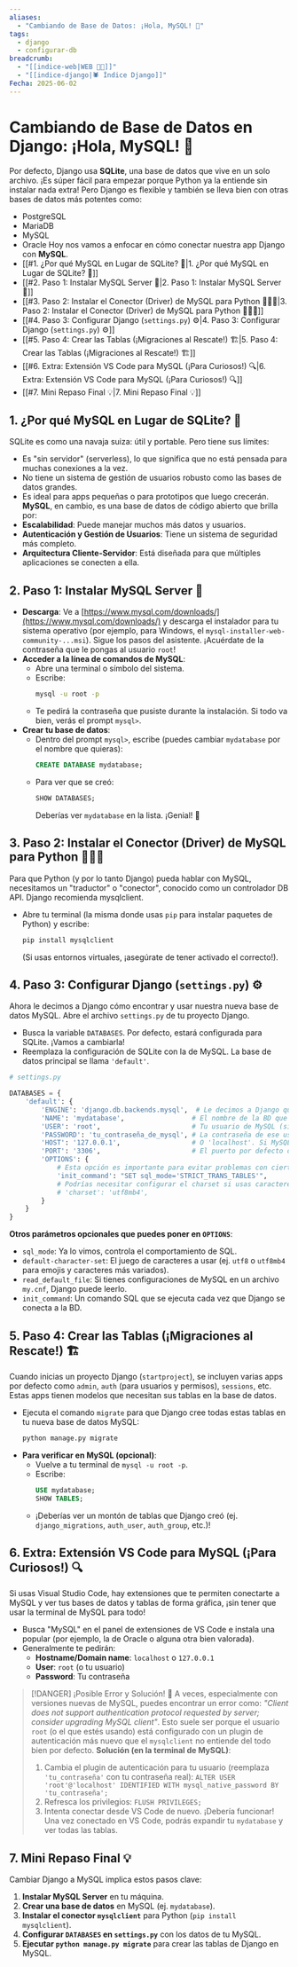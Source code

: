 ```yaml
---
aliases:
  - "Cambiando de Base de Datos: ¡Hola, MySQL! 🐬"
tags:
  - django
  - configurar-db
breadcrumb:
  - "[[indice-web|WEB 🔗📝]]"
  - "[[indice-django|🕷️ Índice Django]]"
Fecha: 2025-06-02
---
```

# Cambiando de Base de Datos en Django: ¡Hola, MySQL! 🐬
Por defecto, Django usa **SQLite**, una base de datos que vive en un solo archivo. ¡Es súper fácil para empezar porque Python ya la entiende sin instalar nada extra! Pero Django es flexible y también se lleva bien con otras bases de datos más potentes como:
- PostgreSQL
- MariaDB
- MySQL
- Oracle
Hoy nos vamos a enfocar en cómo conectar nuestra app Django con **MySQL**.
- [[#1. ¿Por qué MySQL en Lugar de SQLite? 🤔|1. ¿Por qué MySQL en Lugar de SQLite? 🤔]]
- [[#2. Paso 1: Instalar MySQL Server 💾|2. Paso 1: Instalar MySQL Server 💾]]
- [[#3. Paso 2: Instalar el Conector (Driver) de MySQL para Python 🐍🔗🐬|3. Paso 2: Instalar el Conector (Driver) de MySQL para Python 🐍🔗🐬]]
- [[#4. Paso 3: Configurar Django (`settings.py`) ⚙️|4. Paso 3: Configurar Django (`settings.py`) ⚙️]]
- [[#5. Paso 4: Crear las Tablas (¡Migraciones al Rescate!) 🏗️|5. Paso 4: Crear las Tablas (¡Migraciones al Rescate!) 🏗️]]
- [[#6. Extra: Extensión VS Code para MySQL (¡Para Curiosos!) 🔍|6. Extra: Extensión VS Code para MySQL (¡Para Curiosos!) 🔍]]
- [[#7. Mini Repaso Final 💡|7. Mini Repaso Final 💡]]
## 1. ¿Por qué MySQL en Lugar de SQLite? 🤔
SQLite es como una navaja suiza: útil y portable. Pero tiene sus límites:
- Es "sin servidor" (serverless), lo que significa que no está pensada para muchas conexiones a la vez.
- No tiene un sistema de gestión de usuarios robusto como las bases de datos grandes.
- Es ideal para apps pequeñas o para prototipos que luego crecerán.
**MySQL**, en cambio, es una base de datos de código abierto que brilla por:
- **Escalabilidad**: Puede manejar muchos más datos y usuarios.
- **Autenticación y Gestión de Usuarios**: Tiene un sistema de seguridad más completo.
- **Arquitectura Cliente-Servidor**: Está diseñada para que múltiples aplicaciones se conecten a ella.
## 2. Paso 1: Instalar MySQL Server 💾
- **Descarga**: Ve a [https://www.mysql.com/downloads/](https://www.mysql.com/downloads/) y descarga el instalador para tu sistema operativo (por ejemplo, para Windows, el `mysql-installer-web-community-...msi`). Sigue los pasos del asistente. ¡Acuérdate de la contraseña que le pongas al usuario `root`!
- **Acceder a la línea de comandos de MySQL**:
    - Abre una terminal o símbolo del sistema.
    - Escribe:
        ```bash
        mysql -u root -p
        ```
    - Te pedirá la contraseña que pusiste durante la instalación. Si todo va bien, verás el prompt `mysql>`.
- **Crear tu base de datos**:
    - Dentro del prompt `mysql>`, escribe (puedes cambiar `mydatabase` por el nombre que quieras):
        ```sql
        CREATE DATABASE mydatabase;
        ```
    - Para ver que se creó:
        ```sql
        SHOW DATABASES;
        ```
        Deberías ver `mydatabase` en la lista. ¡Genial! 🎉
## 3. Paso 2: Instalar el Conector (Driver) de MySQL para Python 🐍🔗🐬
Para que Python (y por lo tanto Django) pueda hablar con MySQL, necesitamos un "traductor" o "conector", conocido como un controlador DB API.
Django recomienda mysqlclient.
- Abre tu terminal (la misma donde usas `pip` para instalar paquetes de Python) y escribe:
    ```bash
    pip install mysqlclient
    ```
    (Si usas entornos virtuales, ¡asegúrate de tener activado el correcto!).
## 4. Paso 3: Configurar Django (`settings.py`) ⚙️
Ahora le decimos a Django cómo encontrar y usar nuestra nueva base de datos MySQL. Abre el archivo `settings.py` de tu proyecto Django.
- Busca la variable `DATABASES`. Por defecto, estará configurada para SQLite. ¡Vamos a cambiarla!
- Reemplaza la configuración de SQLite con la de MySQL. La base de datos principal se llama `'default'`.
```python
# settings.py

DATABASES = {
    'default': {
        'ENGINE': 'django.db.backends.mysql',  # Le decimos a Django que use el motor de MySQL
        'NAME': 'mydatabase',                 # El nombre de la BD que creaste en MySQL
        'USER': 'root',                       # Tu usuario de MySQL (si creaste otro, úsalo)
        'PASSWORD': 'tu_contraseña_de_mysql', # La contraseña de ese usuario
        'HOST': '127.0.0.1',                  # O 'localhost'. Si MySQL está en otro servidor, pones su IP.
        'PORT': '3306',                       # El puerto por defecto de MySQL.
        'OPTIONS': {
            # Esta opción es importante para evitar problemas con ciertos modos de SQL.
            'init_command': "SET sql_mode='STRICT_TRANS_TABLES'",
            # Podrías necesitar configurar el charset si usas caracteres especiales:
            # 'charset': 'utf8mb4',
        }
    }
}
```
**Otros parámetros opcionales que puedes poner en `OPTIONS`**:
- `sql_mode`: Ya lo vimos, controla el comportamiento de SQL.
- `default-character-set`: El juego de caracteres a usar (ej. `utf8` o `utf8mb4` para emojis y caracteres más variados).
- `read_default_file`: Si tienes configuraciones de MySQL en un archivo `my.cnf`, Django puede leerlo.
- `init_command`: Un comando SQL que se ejecuta cada vez que Django se conecta a la BD.
## 5. Paso 4: Crear las Tablas (¡Migraciones al Rescate!) 🏗️
Cuando inicias un proyecto Django (`startproject`), se incluyen varias apps por defecto como `admin`, `auth` (para usuarios y permisos), `sessions`, etc. Estas apps tienen modelos que necesitan sus tablas en la base de datos.
- Ejecuta el comando `migrate` para que Django cree todas estas tablas en tu nueva base de datos MySQL:
    ```bash
    python manage.py migrate
    ```
- **Para verificar en MySQL (opcional)**:
    - Vuelve a tu terminal de `mysql -u root -p`.
    - Escribe:
        ```sql
        USE mydatabase;
        SHOW TABLES;
        ```
    - ¡Deberías ver un montón de tablas que Django creó (ej. `django_migrations`, `auth_user`, `auth_group`, etc.)!
## 6. Extra: Extensión VS Code para MySQL (¡Para Curiosos!) 🔍
Si usas Visual Studio Code, hay extensiones que te permiten conectarte a MySQL y ver tus bases de datos y tablas de forma gráfica, ¡sin tener que usar la terminal de MySQL para todo!
- Busca "MySQL" en el panel de extensiones de VS Code e instala una popular (por ejemplo, la de Oracle o alguna otra bien valorada).
- Generalmente te pedirán:
    - **Hostname/Domain name**: `localhost` o `127.0.0.1`
    - **User**: `root` (o tu usuario)
    - **Password**: Tu contraseña
>[!DANGER] ¡Posible Error y Solución! 🚨
>A veces, especialmente con versiones nuevas de MySQL, puedes encontrar un error como: _"Client does not support authentication protocol requested by server; consider upgrading MySQL client"_. Esto suele ser porque el usuario `root` (o el que estés usando) está configurado con un plugin de autenticación más nuevo que el `mysqlclient` no entiende del todo bien por defecto. 
>**Solución (en la terminal de MySQL)**:
>1. Cambia el plugin de autenticación para tu usuario (reemplaza `'tu_contraseña'` con tu contraseña real):
>`ALTER USER 'root'@'localhost' IDENTIFIED WITH mysql_native_password BY 'tu_contraseña';`
>2. Refresca los privilegios:
>`FLUSH PRIVILEGES;`
>3. Intenta conectar desde VS Code de nuevo. ¡Debería funcionar!
Una vez conectado en VS Code, podrás expandir tu `mydatabase` y ver todas las tablas.
## 7. Mini Repaso Final 💡
Cambiar Django a MySQL implica estos pasos clave:
1. **Instalar MySQL Server** en tu máquina.
2. **Crear una base de datos** en MySQL (ej. `mydatabase`).
3. **Instalar el conector `mysqlclient`** para Python (`pip install mysqlclient`).
4. **Configurar `DATABASES` en `settings.py`** con los datos de tu MySQL.
5. **Ejecutar `python manage.py migrate`** para crear las tablas de Django en MySQL.
